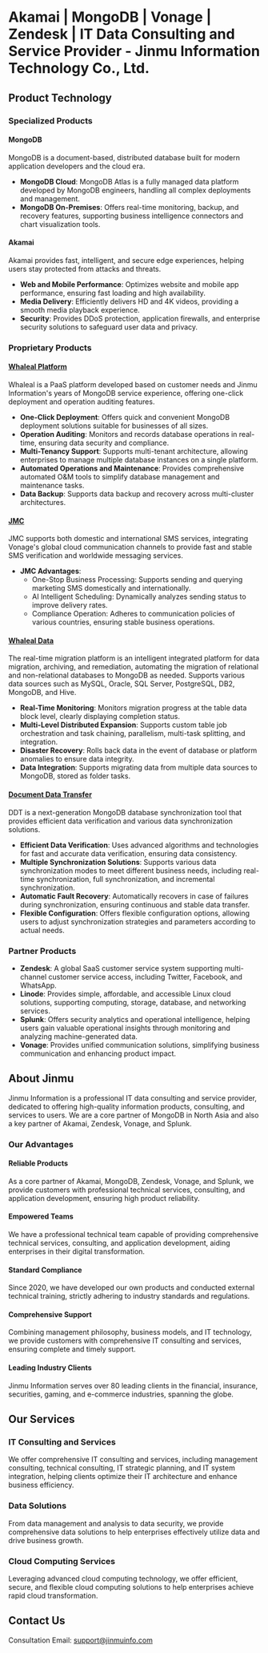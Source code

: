 # Akamai | MongoDB | Vonage | Zendesk | IT Data Consulting and Service Provider - Jinmu Information Technology Co., Ltd.

## Product Technology

### Specialized Products

#### MongoDB
MongoDB is a document-based, distributed database built for modern application developers and the cloud era.

- **MongoDB Cloud**: MongoDB Atlas is a fully managed data platform developed by MongoDB engineers, handling all complex deployments and management.
- **MongoDB On-Premises**: Offers real-time monitoring, backup, and recovery features, supporting business intelligence connectors and chart visualization tools.

#### Akamai
Akamai provides fast, intelligent, and secure edge experiences, helping users stay protected from attacks and threats.

- **Web and Mobile Performance**: Optimizes website and mobile app performance, ensuring fast loading and high availability.
- **Media Delivery**: Efficiently delivers HD and 4K videos, providing a smooth media playback experience.
- **Security**: Provides DDoS protection, application firewalls, and enterprise security solutions to safeguard user data and privacy.

### Proprietary Products

#### [Whaleal Platform](whalelaPlatform/README.md)
Whaleal is a PaaS platform developed based on customer needs and Jinmu Information's years of MongoDB service experience, offering one-click deployment and operation auditing features.

- **One-Click Deployment**: Offers quick and convenient MongoDB deployment solutions suitable for businesses of all sizes.
- **Operation Auditing**: Monitors and records database operations in real-time, ensuring data security and compliance.
- **Multi-Tenancy Support**: Supports multi-tenant architecture, allowing enterprises to manage multiple database instances on a single platform.
- **Automated Operations and Maintenance**: Provides comprehensive automated O&M tools to simplify database management and maintenance tasks.
- **Data Backup**: Supports data backup and recovery across multi-cluster architectures.

#### [JMC](JMC/2.PlatformOverview.md)
JMC supports both domestic and international SMS services, integrating Vonage's global cloud communication channels to provide fast and stable SMS verification and worldwide messaging services.

- **JMC Advantages**:
    - One-Stop Business Processing: Supports sending and querying marketing SMS domestically and internationally.
    - AI Intelligent Scheduling: Dynamically analyzes sending status to improve delivery rates.
    - Compliance Operation: Adheres to communication policies of various countries, ensuring stable business operations.

#### [Whaleal Data](whalealData/README.md)
The real-time migration platform is an intelligent integrated platform for data migration, archiving, and remediation, automating the migration of relational and non-relational databases to MongoDB as needed. Supports various data sources such as MySQL, Oracle, SQL Server, PostgreSQL, DB2, MongoDB, and Hive.

- **Real-Time Monitoring**: Monitors migration progress at the table data block level, clearly displaying completion status.
- **Multi-Level Distributed Expansion**: Supports custom table job orchestration and task chaining, parallelism, multi-task splitting, and integration.
- **Disaster Recovery**: Rolls back data in the event of database or platform anomalies to ensure data integrity.
- **Data Integration**: Supports migrating data from multiple data sources to MongoDB, stored as folder tasks.

#### [Document Data Transfer](documentDataTransfer/README.md)
DDT is a next-generation MongoDB database synchronization tool that provides efficient data verification and various data synchronization solutions.

- **Efficient Data Verification**: Uses advanced algorithms and technologies for fast and accurate data verification, ensuring data consistency.
- **Multiple Synchronization Solutions**: Supports various data synchronization modes to meet different business needs, including real-time synchronization, full synchronization, and incremental synchronization.
- **Automatic Fault Recovery**: Automatically recovers in case of failures during synchronization, ensuring continuous and stable data transfer.
- **Flexible Configuration**: Offers flexible configuration options, allowing users to adjust synchronization strategies and parameters according to actual needs.

### Partner Products

- **Zendesk**: A global SaaS customer service system supporting multi-channel customer service access, including Twitter, Facebook, and WhatsApp.
- **Linode**: Provides simple, affordable, and accessible Linux cloud solutions, supporting computing, storage, database, and networking services.
- **Splunk**: Offers security analytics and operational intelligence, helping users gain valuable operational insights through monitoring and analyzing machine-generated data.
- **Vonage**: Provides unified communication solutions, simplifying business communication and enhancing product impact.

## About Jinmu
Jinmu Information is a professional IT data consulting and service provider, dedicated to offering high-quality information products, consulting, and services to users. We are a core partner of MongoDB in North Asia and also a key partner of Akamai, Zendesk, Vonage, and Splunk.

### Our Advantages

#### Reliable Products
As a core partner of Akamai, MongoDB, Zendesk, Vonage, and Splunk, we provide customers with professional technical services, consulting, and application development, ensuring high product reliability.

#### Empowered Teams
We have a professional technical team capable of providing comprehensive technical services, consulting, and application development, aiding enterprises in their digital transformation.

#### Standard Compliance
Since 2020, we have developed our own products and conducted external technical training, strictly adhering to industry standards and regulations.

#### Comprehensive Support
Combining management philosophy, business models, and IT technology, we provide customers with comprehensive IT consulting and services, ensuring complete and timely support.

#### Leading Industry Clients
Jinmu Information serves over 80 leading clients in the financial, insurance, securities, gaming, and e-commerce industries, spanning the globe.

## Our Services

### IT Consulting and Services
We offer comprehensive IT consulting and services, including management consulting, technical consulting, IT strategic planning, and IT system integration, helping clients optimize their IT architecture and enhance business efficiency.

### Data Solutions
From data management and analysis to data security, we provide comprehensive data solutions to help enterprises effectively utilize data and drive business growth.

### Cloud Computing Services
Leveraging advanced cloud computing technology, we offer efficient, secure, and flexible cloud computing solutions to help enterprises achieve rapid cloud transformation.

## Contact Us
Consultation Email: support@jinmuinfo.com
